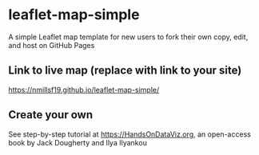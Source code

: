 # leaflet-map-simple
A simple Leaflet map template for new users to fork their own copy, edit, and host on GitHub Pages

## Link to live map (replace with link to your site)
https://nmillsf19.github.io/leaflet-map-simple/

## Create your own
See step-by-step tutorial at https://HandsOnDataViz.org, an open-access book by Jack Dougherty and Ilya Ilyankou
